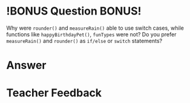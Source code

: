 # !BONUS Question BONUS!
Why were `rounder()` and `measureRain()` able to use switch cases, while
functions like `happyBirthdayPet()`, `funTypes` were not? Do you prefer `measureRain()` and `rounder()` as `if/else` or `switch` statements?

# Answer


# Teacher Feedback